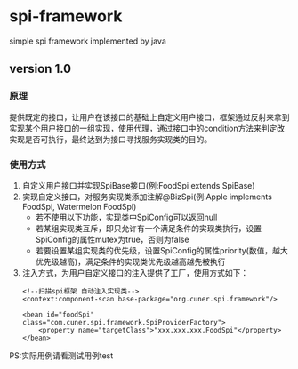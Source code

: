 # spi-framework
simple spi framework implemented by java

## version 1.0

### 原理
提供既定的接口，让用户在该接口的基础上自定义用户接口，框架通过反射来拿到实现某个用户接口的一组实现，使用代理，通过接口中的condition方法来判定改实现是否可执行，最终达到为接口寻找服务实现类的目的。

### 使用方式

1. 自定义用户接口并实现SpiBase接口(例:FoodSpi extends SpiBase)
2. 实现自定义接口，对服务实现类添加注解@BizSpi(例:Apple implements FoodSpi, Watermelon FoodSpi)
    - 若不使用以下功能，实现类中SpiConfig可以返回null
    - 若某组实现类互斥，即只允许有一个满足条件的实现类执行，设置SpiConfig的属性mutex为true，否则为false
    - 若要设置某组实现类的优先级，设置SpiConfig的属性priority(数值，越大优先级越高)，满足条件的实现类优先级越高越先被执行
3. 注入方式，为用户自定义接口的注入提供了工厂，使用方式如下：
    ```
    <!--扫描spi框架 自动注入实现类-->
    <context:component-scan base-package="org.cuner.spi.framework"/>
    
    <bean id="foodSpi" class="com.cuner.spi.framework.SpiProviderFactory">
        <property name="targetClass">"xxx.xxx.xxx.FoodSpi"</property>           
    </bean>
    ```
    
PS:实际用例请看测试用例test
